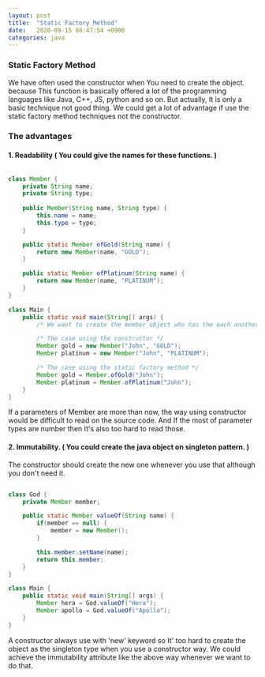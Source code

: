 ```yaml
---
layout: post
title:  "Static Factory Method"
date:   2020-09-15 08:47:54 +0900
categories: java
---
```


### Static Factory Method

We have often used the constructor when You need to create the object. because This function is basically offered
a lot of the programming languages like Java, C++, JS, python and so on. But actually, It is only a basic technique not good thing.
We could get a lot of advantage if use the static factory method techniques not the constructor.

### The advantages

#### 1. Readability ( You could give the names for these functions. )

```java

class Member {
    private String name;
    private String type;
    
    public Member(String name, String type) {
        this.name = name;
        this.type = type;
    }

    public static Member ofGold(String name) {
        return new Member(name, "GOLD");
    }

    public static Member ofPlatinum(String name) {
        return new Member(name, "PLATINUM");
    }
}

class Main {
    public static void main(String[] args) {
        /* We want to create the member object who has the each another level. */

        /* The case using the constructor */
        Member gold = new Member("John", "GOLD");
        Member platinum = new Member("John", "PLATINUM");

        /* The case using the static factory method */
        Member gold = Member.ofGold("John");
        Member platinum = Member.ofPlatinum("John");
    }
}
```

If a parameters of Member are more than now, the way using constructor would be difficult to read on the source code.
And If the most of parameter types are number then It's also too hard to read those.  


#### 2. Immutability. ( You could create the java object on singleton pattern. )

The constructor should create the new one whenever you use that although you don't need it.

```java

class God {
    private Member member;

    public static Member valueOf(String name) {
        if(member == null) {
            member = new Member();
        }

        this.member.setName(name);
        return this.member;
    }
}

class Main {
    public static void main(String[] args) {
        Member hera = God.valueOf("Hera");
        Member apollo = God.valueOf("Apollo");
    }
}

```

A constructor always use with 'new' keyword so It' too hard to create the object as the singleton type when you use a constructor way.
We could achieve the immutability attribute like the above way whenever we want to do that.